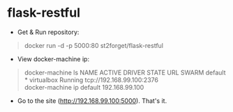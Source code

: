 # flask-restful

* Get & Run repository:
> docker run -d -p 5000:80 st2forget/flask-restful

* View docker-machine ip: 
> docker-machine ls
NAME      ACTIVE   DRIVER       STATE     URL                         SWARM
default   *        virtualbox   Running   tcp://192.168.99.100:2376   
> docker-machine ip default
192.168.99.100

* Go to the site (http://192.168.99.100:5000). That's it.
